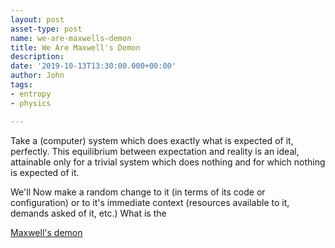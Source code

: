 ```yaml
---
layout: post
asset-type: post
name: we-are-maxwells-demon
title: We Are Maxwell's Demon
description:  
date: '2019-10-13T13:30:00.000+00:00'
author: John
tags:
- entropy
- physics

---
```


Take a (computer) system which does exactly what is expected of it, perfectly. This equilibrium between expectation and reality is an ideal, attainable only for a trivial system which does nothing and for which nothing is expected of it. 

We'll Now make a random change to it (in terms of its code or configuration) or to it's immediate context (resources available to it, demands asked of it, etc.) What is the 

[Maxwell's demon](https://www.youtube.com/watch?v=P_P13S3J1hA)